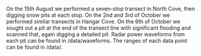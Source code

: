 On the 15th August we performed a seven-stop transect in North Cove, then digging snow pits at each stop. On the 2nd and 3rd of October we performed similar transects in Hangar Cove. On the 6th of October we sought out a pit at the end of the transect line with significant flooding and scanned that, again digging a detailed pit. Radar power waveforms from each pit can be found in /data/waveforms. The ranges of each data point can be found in /data/. 
